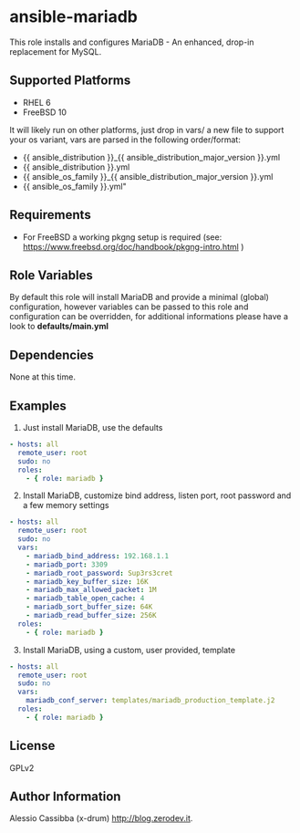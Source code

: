 ansible-mariadb
=========

This role installs and configures MariaDB - An enhanced, drop-in replacement for MySQL.

Supported Platforms
-------------------

* RHEL 6
* FreeBSD 10

It will likely run on other platforms, just drop in vars/ a new file to support your os variant, vars are parsed in the following order/format:
* {{ ansible_distribution }}_{{ ansible_distribution_major_version }}.yml
* {{ ansible_distribution }}.yml
* {{ ansible_os_family }}_{{ ansible_distribution_major_version }}.yml
* {{ ansible_os_family }}.yml"

Requirements
------------

* For FreeBSD a working pkgng setup is required (see: https://www.freebsd.org/doc/handbook/pkgng-intro.html )


Role Variables
--------------

By default this role will install MariaDB and provide a minimal (global) configuration, however variables can be passed to this role
and configuration can be overridden, for additional informations please have a look to **defaults/main.yml**


Dependencies
------------

None at this time.

Examples
----------------

1) Just install MariaDB, use the defaults
```yaml
- hosts: all
  remote_user: root
  sudo: no
  roles:
    - { role: mariadb }
```

2) Install MariaDB, customize bind address, listen port, root password and a few memory settings
```yaml
- hosts: all
  remote_user: root
  sudo: no
  vars:
    - mariadb_bind_address: 192.168.1.1
    - mariadb_port: 3309
    - mariadb_root_password: Sup3rs3cret
    - mariadb_key_buffer_size: 16K
    - mariadb_max_allowed_packet: 1M
    - mariadb_table_open_cache: 4
    - mariadb_sort_buffer_size: 64K
    - mariadb_read_buffer_size: 256K
  roles:
    - { role: mariadb }
```

3) Install MariaDB, using a custom, user provided, template
```yaml
- hosts: all
  remote_user: root
  sudo: no
  vars:
    mariadb_conf_server: templates/mariadb_production_template.j2
  roles:
    - { role: mariadb }
```

License
-------

GPLv2

Author Information
------------------

Alessio Cassibba (x-drum) http://blog.zerodev.it.
